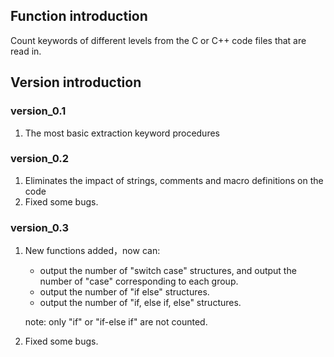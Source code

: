 
## Function introduction
Count keywords of different levels from the C or C++ code files that are read in.

## Version introduction

### version_0.1
1. The most basic extraction keyword procedures

### version_0.2
1. Eliminates the impact of strings, comments and macro definitions on the code
2. Fixed some bugs.

### version_0.3
1. New functions added，now can:

   - output the number of "switch case" structures, and output the number of "case" corresponding to each group.
   - output the number of "if else" structures.
   - output the number of "if, else if, else" structures.

   note: only "if" or "if-else if" are not counted.
   
2. Fixed some bugs.

